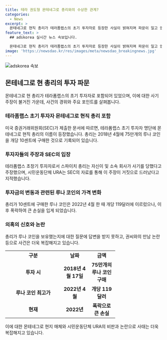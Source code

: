 ```yaml
---
title: 테라 권도형 몬테네그로 총리와의 수상한 관계?
categories:
  - News
excerpt: >
  몬테네그로 현직 총리가 테라폼랩스의 초기 투자자로 등장한 사실이 밝혀지며 파문이 일고 있다. 총리는 2018년 75만개의 루나 코인을 10센트에 구매한 후 투자금을 사기당했다 주장하고 있지만, 이에 대한 의혹이 제기되고 있다. 뉴욕 남부연방법원에 제출된 문서에는 총리의 이름과 개인 투자 명단이 포함되어 있으며, 이에 대해 시민운동단체와 인터폴 등이 관심을 갖고 있다. 요약: 몬테네그로 현직 총리가 사기 당한 주장과 관련된 테라폼랩스 초기 투자자 명단에 등장하며 파문이 일고 있으며, 관련된 의혹과 갈등이 높아지고 있다.
feature_text: >
  ## adskorea 실시간 뉴스 속보입니다.

  몬테네그로 현직 총리가 테라폼랩스의 초기 투자자로 등장한 사실이 밝혀지며 파문이 일고 있다. 총리는 2018년 75만개의 루나 코인을 10센트에 구매한 후 투자금을 사기당했다 주장하고 있지만, 이에 대한 의혹이 제기되고 있다. 뉴욕 남부연방법원에 제출된 문서에는 총리의 이름과 개인 투자 명단이 포함되어 있으며, 이에 대해 시민운동단체와 인터폴 등이 관심을 갖고 있다. 요약: 몬테네그로 현직 총리가 사기 당한 주장과 관련된 테라폼랩스 초기 투자자 명단에 등장하며 파문이 일고 있으며, 관련된 의혹과 갈등이 높아지고 있다.
image: 'https://newsdao.kr/res/images/meta/newsdao_breakingnews.jpg'
---
```


<p><img src="https://newsdao.kr/res/images/meta/newsdao_breakingnews.jpg" alt="adskorea 속보" /></p>

<h2 data-ke-size="size26">몬테네그로 현 총리의 투자 파문</h2>

<p data-ke-size="size16">몬테네그로 현 총리가 테라폼랩스의 초기 투자자로 포함되어 있었으며, 이에 대한 사기 주장이 불거진 가운데, 사건의 경위와 주요 포인트를 살펴봅니다.</p>

<h3>테라폼랩스 초기 투자자 몬테네그로 현직 총리 포함</h3>

<p data-ke-size="size16">미국 증권거래위원회(SEC)가 제출한 문서에 따르면, 테라폼랩스 초기 투자자 명단에 몬테네그로 현직 총리의 이름이 등장했습니다. 총리는 2018년 4월에 75만개의 루나 코인을 개당 10센트에 구매한 것으로 기록되어 있습니다.</p>

<h3>투자자들의 주장과 SEC의 입장</h3>

<p data-ke-size="size16">테라폼랩스 초창기 투자자로서 스파이치 총리는 자신이 및 소속 회사가 사기를 당했다고 주장했으며, 시민운동단체 URA는 SEC의 자료를 통해 이 주장이 거짓으로 드러났다고 지적했습니다.</p>

<h3>투자금의 변동과 관련된 루나 코인의 가격 변화</h3>

<p data-ke-size="size16">총리가 10센트에 구매한 루나 코인은 2022년 4월 한 때 개당 119달러에 이르렀으나, 이후 폭락하여 큰 손실을 입게 되었습니다.</p>

<h3>의혹의 신호와 논란</h3>

<p data-ke-size="size16">총리가 루나 코인을 보유했는지에 대한 질문에 답변을 받지 못하고, 권씨와의 만남 논란 등으로 사건은 더욱 복잡해지고 있습니다.</p>

<table>
  <colgroup>
    <col width="180" />
    <col width="87" />
    <col width="87" />
  </colgroup>
  <tbody>
    <tr>
        <td style="text-align: center; height: 17px;"><b>구분</b></td>
        <td style="text-align: center; height: 17px;"><b>날짜</b></td>
        <td style="text-align: center; height: 17px;"><b>금액</b></td>
    </tr>
    <tr>
        <td style="text-align: center; height: 17px;"><b>투자 시</b></td>
        <td style="text-align: center; height: 17px;"><b>2018년 4월 17일</b></td>
        <td style="text-align: center; height: 17px;"><b>75만개의 루나 코인 구매</b></td>
    </tr>
    <tr>
        <td style="text-align: center; height: 17px;"><b>루나 코인 최고가</b></td>
        <td style="text-align: center; height: 17px;"><b>2022년 4월</b></td>
        <td style="text-align: center; height: 17px;"><b>개당 119달러</b></td>
    </tr>
    <tr>
        <td style="text-align: center; height: 17px;"><b>현재</b></td>
        <td style="text-align: center; height: 17px;"><b>2022년</b></td>
        <td style="text-align: center; height: 17px;"><b>폭락으로 큰 손실</b></td>
    </tr>
  </tbody>
</table>

<p data-ke-size="size16">이에 대한 몬테네그로 현지 매체와 시민운동단체 URA의 비판과 논란으로 사태는 더욱 복잡해지고 있습니다.</p>

